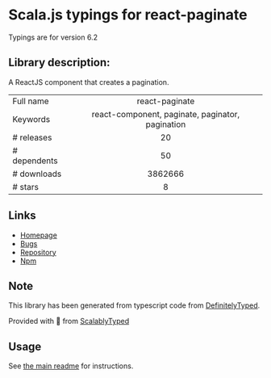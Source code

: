 
# Scala.js typings for react-paginate

Typings are for version 6.2

## Library description:
A ReactJS component that creates a pagination.

|                    |                 |
| ------------------ | :-------------: |
| Full name          | react-paginate |
| Keywords           | react-component, paginate, paginator, pagination |
| # releases         | 20 |
| # dependents       | 50 |
| # downloads        | 3862666 |
| # stars            | 8 |

## Links
- [Homepage](https://github.com/AdeleD/react-paginate#readme)
- [Bugs](https://github.com/AdeleD/react-paginate/issues)
- [Repository](https://github.com/AdeleD/react-paginate)
- [Npm](https://www.npmjs.com/package/react-paginate)
    


## Note
This library has been generated from typescript code from [DefinitelyTyped](https://definitelytyped.org).

Provided with :purple_heart: from [ScalablyTyped](https://github.com/oyvindberg/ScalablyTyped)

## Usage
See [the main readme](../../readme.md) for instructions.


